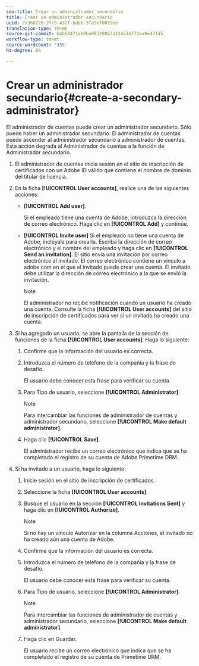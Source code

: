 ```yaml
---
seo-title: Crear un administrador secundario
title: Crear un administrador secundario
uuid: 2a360226-2fcb-432f-bdeb-3fa9ef0019ee
translation-type: tm+mt
source-git-commit: b4b50471ab0ba98329862322a61bf73aa9e471d5
workflow-type: tm+mt
source-wordcount: '355'
ht-degree: 0%

---
```



# Crear un administrador secundario{#create-a-secondary-administrator}

El administrador de cuentas puede crear un administrador secundario. Sólo puede haber un administrador secundario. El administrador de cuentas puede ascender al administrador secundario a administrador de cuentas. Esta acción degrada al Administrador de cuentas a la función de Administrador secundario.

1. El administrador de cuentas inicia sesión en el sitio de inscripción de certificados con un Adobe ID válido que contiene el nombre de dominio del titular de licencia.
1. En la ficha **[!UICONTROL User accounts]**, realice una de las siguientes acciones:

   * **[!UICONTROL Add user]**.

      Si el empleado tiene una cuenta de Adobe, introduzca la dirección de correo electrónico. Haga clic en **[!UICONTROL Add]** y continúe.

   * **[!UICONTROL Invite user]** Si el empleado no tiene una cuenta de Adobe, inclúyala para crearla. Escriba la dirección de correo electrónico y el nombre del empleado y haga clic en **[!UICONTROL Send an invitation]**. El sitio envía una invitación por correo electrónico al invitado. El correo electrónico contiene un vínculo a adobe.com en el que el invitado puede crear una cuenta. El invitado debe utilizar la dirección de correo electrónico a la que se envió la invitación.

      >[!NOTE]
      >
      >El administrador no recibe notificación cuando un usuario ha creado una cuenta. Consulte la ficha **[!UICONTROL User accounts]** del sitio de inscripción de certificados para ver si un invitado ha creado una cuenta.

1. Si ha agregado un usuario, se abre la pantalla de la sección de funciones de la ficha **[!UICONTROL User accounts]**. Haga lo siguiente:

   1. Confirme que la información del usuario es correcta.
   1. Introduzca el número de teléfono de la compañía y la frase de desafío.

      El usuario debe conocer esta frase para verificar su cuenta.
   1. Para Tipo de usuario, seleccione **[!UICONTROL Administrator]**.

      >[!NOTE]
      >
      >Para intercambiar las funciones de administrador de cuentas y administrador secundario, seleccione **[!UICONTROL Make default administrator]**.

   1. Haga clic **[!UICONTROL Save]**.

      El administrador recibe un correo electrónico que indica que se ha completado el registro de su cuenta de Adobe Primetime DRM.

1. Si ha invitado a un usuario, haga lo siguiente:

   1. Inicie sesión en el sitio de inscripción de certificados.
   1. Seleccione la ficha **[!UICONTROL User accounts]**.
   1. Busque el usuario en la sección **[!UICONTROL Invitations Sent]** y haga clic en **[!UICONTROL Authorize]**.

      >[!NOTE]
      >
      >Si no hay un vínculo Autorizar en la columna Acciones, el invitado no ha creado aún una cuenta de Adobe.

   1. Confirme que la información del usuario es correcta.
   1. Introduzca el número de teléfono de la compañía y la frase de desafío.

      El usuario debe conocer esta frase para verificar su cuenta.
   1. Para Tipo de usuario, seleccione **[!UICONTROL Administrator]**.

      >[!NOTE]
      >
      >Para intercambiar las funciones de administrador de cuentas y administrador secundario, seleccione **[!UICONTROL Make default administrator]**.

   1. Haga clic en Guardar.

      El usuario recibe un correo electrónico que indica que se ha completado el registro de su cuenta de Primetime DRM.

